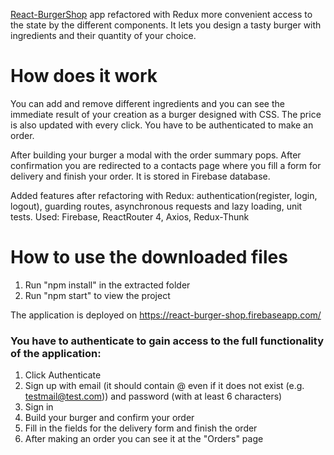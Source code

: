[React-BurgerShop](https://github.com/PavelApostolov/ReactJS-BurgerShop) app refactored with Redux more convenient access to the state by the different components. It lets you design a tasty burger with ingredients and their quantity of your choice. 

# How does it work

You can add and remove different ingredients and you can see the immediate result of your creation as a burger designed with CSS. The price is also updated with every click. You have to be authenticated to make an order.

After building your burger a modal with the order summary pops. After confirmation you are redirected to a contacts page where you fill a form for delivery and finish your order. It is stored in Firebase database.

Added features after refactoring with Redux: authentication(register, login, logout), guarding routes, asynchronous requests and lazy loading, unit tests. 
Used: Firebase, ReactRouter 4, Axios, Redux-Thunk 

# How to use the downloaded files

1) Run "npm install" in the extracted folder
2) Run "npm start" to view the project

The application is deployed on https://react-burger-shop.firebaseapp.com/

### You have to authenticate to gain access to the full functionality of the application:
1) Click Authenticate 
2) Sign up with email (it should contain @ even if it does not exist (e.g. testmail@test.com)) and password (with at least 6 characters)
3) Sign in
4) Build your burger and confirm your order
5) Fill in the fields for the delivery form and finish the order
6) After making an order you can see it at the "Orders" page
